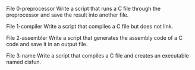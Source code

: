 File 0-preprocessor Write a script that runs a C file through the preprocessor and save the result into another file.

File 1-compiler Write a script that compiles a C file but does not link.

File 2-assembler Write a script that generates the assembly code of a C code and save it in an output file.

File 3-name Write a script that compiles a C file and creates an executable named cisfun.
